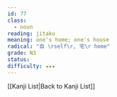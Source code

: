 ```yaml
---
id: 77
class:
  - noun
reading: jitaku
meaning: one's home; one's house
radical: "自 \rself\r, 宅\r home"
grade: N3
status:
difficulty: ★★★
---
```

[[Kanji List|Back to Kanji List]]